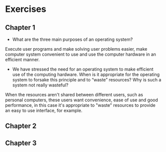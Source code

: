 # Exercises

## Chapter 1

- What are the three main purposes of an operating system?

Execute user programs and make solving user problems easier, make computer system convenient to use and use the computer hardware in an efficient manner.

- We have stressed the need for an operating system to make efficient use of the computing hardware. When is it appropriate for the operating system to forsake this principle and to “waste” resources? Why is such a system not really wasteful?

When the resources aren't shared between different users, such as personal computers, these users want convenience, ease of use and good performance, in this case it's appropriate to "waste" resources to provide an easy to use interface, for example.

<!--![](imgs/2022-11-30-11-48-52.png)
3. What is the main difficulty that a programmer must overcome in writing an operating system for a real-time environment?

4. Keeping in mind the various definitions of operating system, consider whether the operating system should include applications such as web browsers and mail programs. Argue both that it should and that it should not, and support your answers.

5. How does the distinction between kernel mode and user mode function as a rudimentary form of protection (security) system?

6. Which of the following instructions should be privileged?
a.Set value of timer.
b.Read the clock.
c.Clear memory.
d.Issue a trap instruction.
e.Turn off interrupts.
f.Modify entries in device-status table.
g.Switch from user to kernel mode.
h.Access I/O device.

7. Some early computers protected the operating system by placing it in
a memory partition that could not be modified by either the user job
or the operating system itself. Describe two difficulties that you think
could arise with such a scheme.
8. Some CPUs provide for more than two modes of operation. What are
two possible uses of these multiple modes?
9. Timers could be used to compute the current time. Provide a short
description of how this could be accomplished.
10. Give two reasons why caches are useful. What problems do they solve?
What problems do they cause? If a cache can be made as large as the
device for which it is caching (for instance, a cache as large as a disk),
why not make it that large and eliminate the device?
11. Distinguish between the client–server and peer-to-peer models of
distributed systems.

12. In a multiprogramming and time-sharing environment, several users
share the system simultaneously. This situation can result in various
security problems.
a.What are two such problems?
b.Can we ensure the same degree of security in a time-shared
machine as in a dedicated machine? Explain your answer.

13. The issue of resource utilization shows up in different forms in different
types of operating systems. List what resources must be managed
carefully in the following settings:
a.Mainframe or minicomputer systems
b.Workstations connected to servers
c.Mobile computers
14. Under what circumstances would a user be better off using a time-
sharing system than a PC or a single-user workstation?
15. Describe the differences between symmetric and asymmetric multipro-
cessing. What are three advantages and one disadvantage of multipro-
cessor systems?
16. How do clustered systems differ from multiprocessor systems? What is
required for two machines belonging to a cluster to cooperate to provide
a highly available service?
17. Consider a computing cluster consisting of two nodes running a
database. Describe two ways in which the cluster software can manage
access to the data on the disk. Discuss the benefits and disadvantages of
each.
18. How are network computers different from traditional personal com-
puters? Describe some usage scenarios in which it is advantageous to
use network computers.
19. What is the purpose of interrupts? How does an interrupt differ from a
trap? Can traps be generated intentionally by a user program? If so, for
what purpose?
20. Direct memory access is used for high-speed I/O devices in order to
avoid increasing the CPU’s execution load.
a.How does the CPU interface with the device to coordinate the
transfer?
b.How does the CPU know when the memory operations are com-
plete?
c.The CPU is allowed to execute other programs while the DMA
controller is transferring data. Does this process interfere with
the execution of the user programs? If so, describe what forms
of interference are caused.
21. Some computer systems do not provide a privileged mode of operation
in hardware. Is it possible to construct a secure operating system for
these computer systems? Give arguments both that it is and that it is not
possible.
22. Many SMP systems have different levels of caches; one level is local to
each processing core, and another level is shared among all processing
cores. Why are caching systems designed this way?
23. Consider an SMP system similar to the one shown in Figure 6. . Illustrate
with an example how data residing in memory could in fact have a
different value in each of the local caches.
24. Discuss, with examples, how the problem of maintaining coherence of
cached data manifests itself in the following processing environments:
a.Single-processor systems
b.Multiprocessor systems
c.Distributed systems
25. Describe a mechanism for enforcing memory protection in order to
prevent a program from modifying the memory associated with other
programs.
26. Which network configuration— LAN or WAN —would best suit the
following environments?
a.A campus student union
b.Several campus locations across a statewide university system
c.A neighborhood
27. Describe some of the challenges of designing operating systems for
mobile devices compared with designing operating systems for traditional PCs.
28. What are some advantages of peer-to-peer systems over client-server
systems?
29. Describe some distributed applications that would be appropriate for a
peer-to-peer system.
30. Identify several advantages and several disadvantages of open-source
operating systems. Include the types of people who would find each
aspect to be an advantage or a disadvantage. -->

## Chapter 2

<!-- 01. What is the purpose of system calls?
02. What are the five major activities of an operating system with regard to process management?
03. What are the three major activities of an operating system with regard to memory management?
04. What are the three major activities of an operating system with regard to secondary-storage management?
05. What is the purpose of the command interpreter? Why is it usually separate from the kernel?

06. What system calls have to be executed by a command interpreter or shell in order to start a new process?
07. What is the purpose of system programs?
08. What is the main advantage of the layered approach to system design? What are the disadvantages of the layered approach?
09. List five services provided by an operating system, and explain how each creates convenience for users. In which cases would it be impossible for user-level programs to provide these services? Explain your answer.
10. Why do some systems store the operating system in firmware, while others store it on disk?
11. How could a system be designed to allow a choice of operating systems from which to boot? What would the bootstrap program need to do?
12. The services and functions provided by an operating system can be divided into two main categories. Briefly describe the two categories, and discuss how they differ.
13. Describe three general methods for passing parameters to the operating
system.
14. Describe how you could obtain a statistical profile of the amount of time
spent by a program executing different sections of its code. Discuss the
importance of obtaining such a statistical profile.
15. What are the five major activities of an operating system with regard to
file management?
16. What are the advantages and disadvantages of using the same system-
call interface for manipulating both files and devices?
17. Would it be possible for the user to develop a new command interpreter
using the system-call interface provided by the operating system?
18. What are the two models of interprocess communication? What are the
strengths and weaknesses of the two approaches?
19. Why is the separation of mechanism and policy desirable?
20. It is sometimes difficult to achieve a layered approach if two components
of the operating system are dependent on each other. Identify a scenario
in which it is unclear how to layer two system components that require
tight coupling of their functionalities.
21. What is the main advantage of the microkernel approach to system
design? How do user programs and system services interact in a
microkernel architecture? What are the disadvantages of using the
microkernel approach?
22. What are the advantages of using loadable kernel modules?

23. How are iOS and Android similar? How are they different?
24. Explain why Java programs running on Android systems do not use the
standard Java API and virtual machine.
25. The experimental Synthesis operating system has an assembler incorporated in the kernel. To optimize system-call performance, the kernel
assembles routines within kernel space to minimize the path that the
system call must take through the kernel. This approach is the antithesis
of the layered approach, in which the path through the kernel is extended
to make building the operating system easier. Discuss the pros and cons
of the Synthesis approach to kernel design and system-performance
optimization. -->

## Chapter 3
